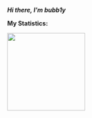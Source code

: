 _**Hi there, I'm bubb1y**_
<img src="https://komarev.com/ghpvc/?username=bubb1y&style=flat-square&color=blue" alt=""/>

**My Statistics:**

<img height="180em" src="https://github-readme-stats.vercel.app/api?username=bubb1y&show_icons=true&hide_border=true&&count_private=true&include_all_commits=true" />
